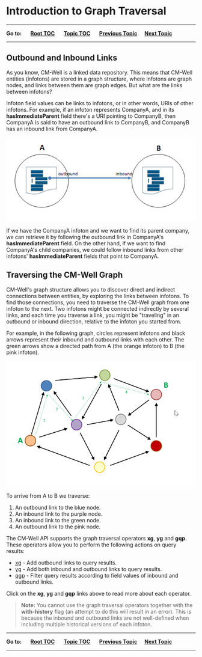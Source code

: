 # Introduction to Graph Traversal #

----

**Go to:** &nbsp;&nbsp;&nbsp;&nbsp; [**Root TOC**](CM-Well.RootTOC.TOC.md) &nbsp;&nbsp;&nbsp;&nbsp; [**Topic TOC**](API.Traversal.TOC.md) &nbsp;&nbsp;&nbsp;&nbsp; [**Previous Topic**](API.Traversal.TOC.md)&nbsp;&nbsp;&nbsp;&nbsp; [**Next Topic**](API.Traversal.xg.md)  

----

## Outbound and Inbound Links ##

As you know, CM-Well is a linked data repository. This means that CM-Well entities (infotons) are stored in a graph structure, where infotons are graph nodes, and links between them are graph edges. But what are the links between infotons?

Infoton field values can be links to infotons, or in other words, URIs of other infotons. For example, if an infoton represents CompanyA, and in its **hasImmediateParent** field there's a URI pointing to CompanyB, then CompanyA is said to have an outbound link to CompanyB, and CompanyB has an inbound link from CompanyA.

<img src="./_Images/Outbound-and-inbound-links.png">

If we have the CompanyA infoton and we want to find its parent company, we can retrieve it by following the outbound link in CompanyA's **hasImmediateParent** field. On the other hand, if we want to find CompanyA's child companies, we could follow inbound links from other infotons' **hasImmediateParent** fields that point to CompanyA.

## Traversing the CM-Well Graph ##

CM-Well's graph structure allows you to discover direct and indirect connections between entities, by exploring the links between infotons. To find those connections, you need to traverse the CM-Well graph from one infoton to the next. Two infotons might be connected indirectly by several links, and each time you traverse a link, you might be "traveling" in an outbound or inbound direction, relative to the infoton you started from.

For example, in the following graph, circles represent infotons and black arrows represent their inbound and outbound links with each other. The green arrows show a directed path from A (the orange infoton) to B (the pink infoton).

<img src="./_Images/GraphTraversal.png">

To arrive from A to B we traverse:

1. An outbound link to the blue node.
1. An inbound link to the purple node.
1. An inbound link to the green node.
1. An outbound link to the pink node.

The CM-Well API supports the graph traversal operators **xg**, **yg** and **gqp**. These operators allow you to perform the following actions on query results:

- [xg](API.Traversal.xg.md) - Add outbound links to query results.
- [yg](API.Traversal.yg.md) - Add both inbound and outbound links to query results.
- [qgp](API.Traversal.gqp.md) - Filter query results according to field values of inbound and outbound links.

Click on the **xg**, **yg** and **gqp** links above to read more about each operator.

>**Note:** You cannot use the graph traversal operators together with the **with-history** flag (an attempt to do this will result in an error). This is because the inbound and outbound links are not well-defined when including multiple historical versions of each infoton.


----

**Go to:** &nbsp;&nbsp;&nbsp;&nbsp; [**Root TOC**](CM-Well.RootTOC.TOC.md) &nbsp;&nbsp;&nbsp;&nbsp; [**Topic TOC**](API.Traversal.TOC.md) &nbsp;&nbsp;&nbsp;&nbsp; [**Previous Topic**](API.Traversal.TOC.md)&nbsp;&nbsp;&nbsp;&nbsp; [**Next Topic**](API.Traversal.xg.md)  

----

